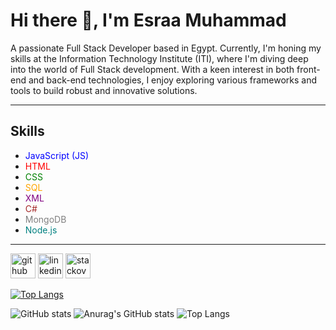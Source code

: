 # Hi there 👋, I'm Esraa Muhammad

A passionate Full Stack Developer based in Egypt. Currently, I'm honing my skills at the Information Technology Institute (ITI), where I'm diving deep into the world of Full Stack development. With a keen interest in both front-end and back-end technologies, I enjoy exploring various frameworks and tools to build robust and innovative solutions.

---

## Skills

- <span style="color:blue">JavaScript (JS)</span>
- <span style="color:red">HTML</span>
- <span style="color:green">CSS</span>
- <span style="color:orange">SQL</span>
- <span style="color:purple">XML</span>
- <span style="color:brown">C#</span>
- <span style="color:grey">MongoDB</span>
- <span style="color:teal">Node.js</span>

---

[<img src='https://cdn.jsdelivr.net/npm/simple-icons@3.0.1/icons/github.svg' alt='github' height='40'>](https://github.com/esraashabana)  [<img src='https://cdn.jsdelivr.net/npm/simple-icons@3.0.1/icons/linkedin.svg' alt='linkedin' height='40'>](https://www.linkedin.com/in/esraa-shabana/)  [<img src='https://cdn.jsdelivr.net/npm/simple-icons@3.0.1/icons/stackoverflow.svg' alt='stackoverflow' height='40'>](https://stackoverflow.com/users/23559933/esraamuh)  

[![Top Langs](https://github-readme-stats.vercel.app/api/top-langs/?username=esraashabana&layout=compact&theme=radical)](https://github.com/esraashabana/github-readme-stats)

![GitHub stats](https://github-readme-stats.vercel.app/api?username=esraashabana&show_icons=true&count_private=true&theme=radical)
![Anurag's GitHub stats](https://github-readme-stats.vercel.app/api?username=esraashabana&show=reviews,discussions_started,discussions_answered,prs_merged,prs_merged_percentage)
![Top Langs](https://github-readme-stats.vercel.app/api/top-langs/?username=esraashabana&langs_count=9)
